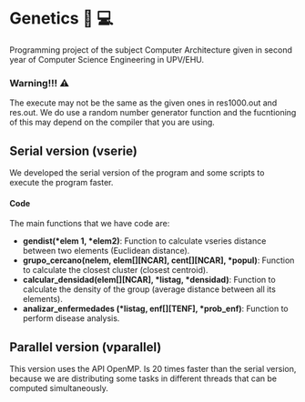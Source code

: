 # Genetics 🧬 💻
Programming project of the subject Computer Architecture given in second year of Computer Science Engineering in UPV/EHU.

### Warning!!! ⚠️
The execute may not be the same as the given ones in res1000.out and res.out. 
We do use a random number generator function and the fucntioning of this may depend on the compiler that you are using.

## Serial version (vserie)  
We developed the serial version of the program and some scripts to execute the program faster.

#### Code
The main functions that we have code are:
- **gendist(*elem 1, *elem2)**: Function to calculate vseries distance between two elements (Euclidean distance).
- **grupo_cercano(nelem, elem[][NCAR], cent[][NCAR], *popul)**: Function to calculate the closest cluster (closest centroid).
- **calcular_densidad(elem[][NCAR], *listag, *densidad)**: Function to calculate the density of the group (average distance between all its elements).
- **analizar_enfermedades (*listag, enf[][TENF], *prob_enf)**: Function to perform disease analysis.


## Parallel version (vparallel)
This version uses the API OpenMP. Is 20 times faster than the serial version, because we are distributing some tasks in different threads that can be computed simultaneously.
